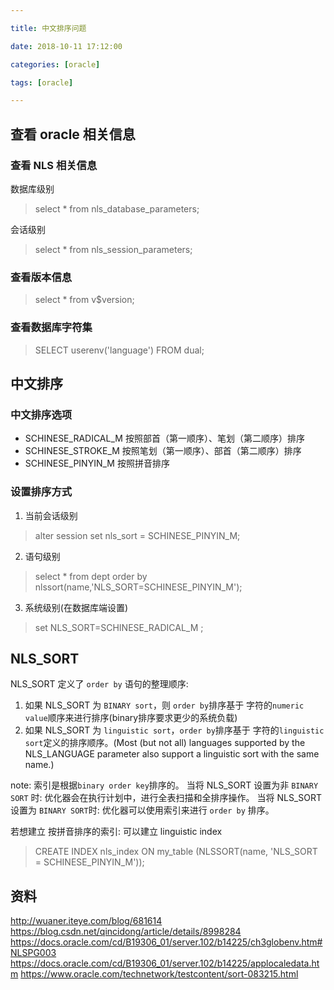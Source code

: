 ```yaml
---

title: 中文排序问题

date: 2018-10-11 17:12:00

categories: [oracle]

tags: [oracle]

---
```


<!--more-->

## 查看 oracle 相关信息

### 查看 NLS 相关信息

数据库级别

> select * from nls_database_parameters; 

会话级别 

> select * from nls_session_parameters;  

### 查看版本信息

> select * from v$version;

### 查看数据库字符集

> SELECT userenv('language') FROM dual; 

## 中文排序

### 中文排序选项

- SCHINESE_RADICAL_M  按照部首（第一顺序）、笔划（第二顺序）排序     
- SCHINESE_STROKE_M   按照笔划（第一顺序）、部首（第二顺序）排序     
- SCHINESE_PINYIN_M   按照拼音排序

### 设置排序方式

1. 当前会话级别

> alter session set nls_sort = SCHINESE_PINYIN_M; 

2. 语句级别

> select * from dept order by nlssort(name,'NLS_SORT=SCHINESE_PINYIN_M'); 

3. 系统级别(在数据库端设置)

> set NLS_SORT=SCHINESE_RADICAL_M ; 

## NLS_SORT 

NLS_SORT 定义了 `order by` 语句的整理顺序:

1. 如果 NLS_SORT 为 `BINARY sort`，则  `order by`排序基于 字符的`numeric value`顺序来进行排序(binary排序要求更少的系统负载)
2. 如果 NLS_SORT 为 `linguistic sort`，`order by`排序基于 字符的`linguistic sort`定义的排序顺序。(Most (but not all) languages supported by the NLS_LANGUAGE parameter also support a linguistic sort with the same name.)

note:
索引是根据`binary order key`排序的。
当将 NLS_SORT 设置为非 `BINARY SORT` 时: 优化器会在执行计划中，进行全表扫描和全排序操作。
当将 NLS_SORT 设置为 `BINARY SORT`时: 优化器可以使用索引来进行 `order by` 排序。  

若想建立 按拼音排序的索引: 可以建立 linguistic index

> CREATE INDEX nls_index ON my_table (NLSSORT(name, 'NLS_SORT = SCHINESE_PINYIN_M'));



## 资料

http://wuaner.iteye.com/blog/681614
https://blog.csdn.net/qincidong/article/details/8998284
https://docs.oracle.com/cd/B19306_01/server.102/b14225/ch3globenv.htm#NLSPG003
https://docs.oracle.com/cd/B19306_01/server.102/b14225/applocaledata.htm
https://www.oracle.com/technetwork/testcontent/sort-083215.html
